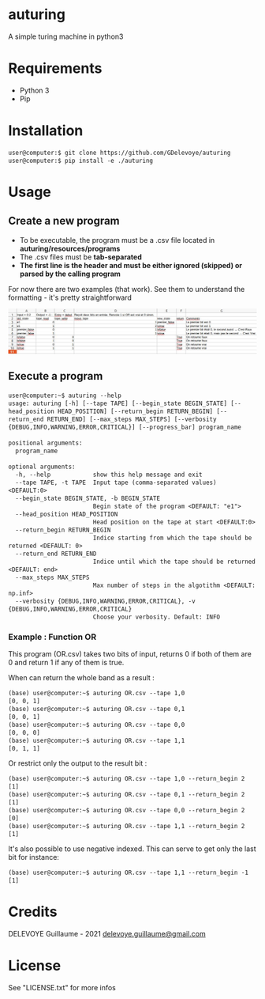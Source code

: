 # auturing

A simple turing machine in python3

# Requirements

- Python 3
- Pip

# Installation

```console
user@computer:$ git clone https://github.com/GDelevoye/auturing
user@computer:$ pip install -e ./auturing
```

# Usage

## Create a new program

- To be executable, the program must be a .csv file located in **auturing/resources/programs**
- The .csv files must be **tab-separated**
- **The first line is the header and must be either ignored (skipped) or parsed by the calling program**

For now there are two examples (that work). See them to understand the formatting - it's pretty straightforward

![Program example](./auturing/resources/images/program_OR.jpg)

## Execute a program


```console
user@computer:~$ auturing --help
usage: auturing [-h] [--tape TAPE] [--begin_state BEGIN_STATE] [--head_position HEAD_POSITION] [--return_begin RETURN_BEGIN] [--return_end RETURN_END] [--max_steps MAX_STEPS] [--verbosity {DEBUG,INFO,WARNING,ERROR,CRITICAL}] [--progress_bar] program_name

positional arguments:
  program_name

optional arguments:
  -h, --help            show this help message and exit
  --tape TAPE, -t TAPE  Input tape (comma-separated values) <DEFAULT:0>
  --begin_state BEGIN_STATE, -b BEGIN_STATE
                        Begin state of the program <DEFAULT: "e1">
  --head_position HEAD_POSITION
                        Head position on the tape at start <DEFAULT:0>
  --return_begin RETURN_BEGIN
                        Indice starting from which the tape should be returned <DEFAULT: 0>
  --return_end RETURN_END
                        Indice until which the tape should be returned <DEFAULT: end>
  --max_steps MAX_STEPS
                        Max number of steps in the algotithm <DEFAULT: np.inf>
  --verbosity {DEBUG,INFO,WARNING,ERROR,CRITICAL}, -v {DEBUG,INFO,WARNING,ERROR,CRITICAL}
                        Choose your verbosity. Default: INFO
```

### Example : Function OR

This program (OR.csv) takes two bits of input, returns 0 if both of them are 0 and return 1 if any of them is true.

When can return the whole band as a result :

```console
(base) user@computer:~$ auturing OR.csv --tape 1,0
[0, 0, 1]
(base) user@computer:~$ auturing OR.csv --tape 0,1
[0, 0, 1]
(base) user@computer:~$ auturing OR.csv --tape 0,0
[0, 0, 0]
(base) user@computer:~$ auturing OR.csv --tape 1,1
[0, 1, 1]
```

Or restrict only the output to the result bit :

```console
(base) user@computer:~$ auturing OR.csv --tape 1,0 --return_begin 2
[1]
(base) user@computer:~$ auturing OR.csv --tape 0,1 --return_begin 2
[1]
(base) user@computer:~$ auturing OR.csv --tape 0,0 --return_begin 2
[0]
(base) user@computer:~$ auturing OR.csv --tape 1,1 --return_begin 2
[1]
```

It's also possible to use negative indexed. This can serve to get only the last bit for instance:

```console
(base) user@computer:~$ auturing OR.csv --tape 1,1 --return_begin -1
[1]
```

# Credits

DELEVOYE Guillaume - 2021
delevoye.guillaume@gmail.com

# License

See "LICENSE.txt" for more infos
